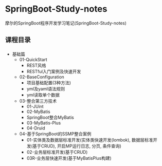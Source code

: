 # SpringBoot-Study-notes
摩尔的SpringBoot程序开发学习笔记(SpringBoot-Study-notes)

## 课程目录
###
- 基础篇
  - 01-QuickStart
    - REST风格
    - RESTful入门案例及快速开发
  - 02-BaseConflguration
    - 项目基础配置(3种方法)
    - yml及yaml语法规则
    - yml读取单个数据
  - 03-整合第三方技术
    - 01-JUint
    - 02-MyBatis
    - SpringBoot整合MyBatis
    - 03-MyBatis-Plus
    - 04-Druid
  - 04-基于SpringBoot的SSMP整合案例
    - 01-实体类及数据层标准开发(实体类快速开发(lombok), 数据层标准开发(基于CRUD), 开启MP运行日志, 分页, 条件查询)
    - 02-业务层标准开发(基于CRUD)
    - 03R-业务层快速开发(基于MyBatisPlus构建)